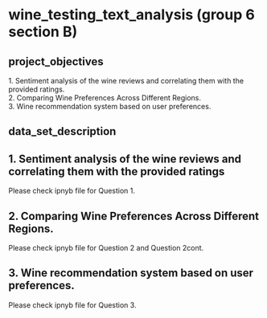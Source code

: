 # wine_testing_text_analysis (group 6 section B)

## project_objectives
 1.⁠ ⁠Sentiment analysis of the wine reviews and correlating them with the provided ratings.  
 2. Comparing Wine Preferences Across Different Regions.  
 3. ⁠Wine recommendation system based on user preferences.   

## data_set_description


## 1. Sentiment analysis of the wine reviews and correlating them with the provided ratings
Please check ipnyb file for Question 1.

## 2. Comparing Wine Preferences Across Different Regions.  
Please check ipnyb file for Question 2 and Question 2cont.

## 3. ⁠Wine recommendation system based on user preferences.    
Please check ipnyb file for Question 3.
